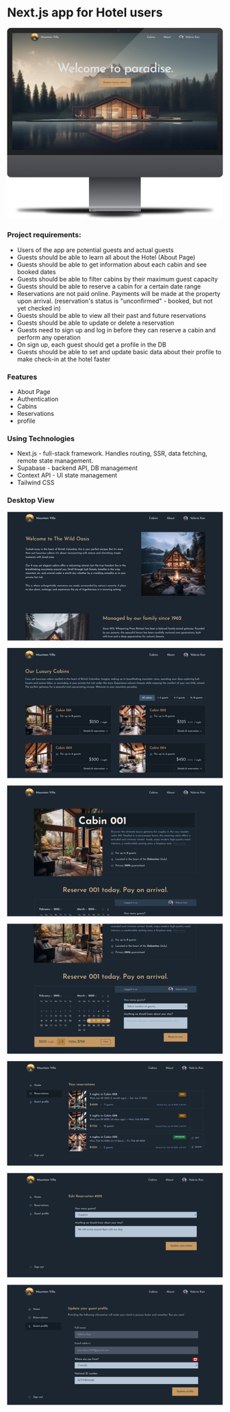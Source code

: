 # Next.js app for Hotel users

![Screenshot](/public/screenshots/0.png)

### Project requirements:
- Users of the app are potential guests and actual guests
- Guests should be able to learn all about the Hotel (About Page)
- Guests should be able to get information about each cabin and see booked dates
- Guests should be able to filter cabins by their maximum guest capacity
- Guests should be able to reserve a cabin for a certain date range
- Reservations are not paid online. Payments will be made at the property upon arrival. (reservation's status is "unconfirmed" - booked, but not yet checked in)
- Guests should be able to view all their past and future reservations
- Guests should be able to update or delete a reservation
- Guests need to sign up and log in before they can reserve a cabin and perform any operation
- On sign up, each guest should get a profile in the DB
- Guests should be able to set and update basic data about their profile to make check-in at the hotel faster

### Features
- About Page
- Authentication
- Cabins
- Reservations
- profile

### Using Technologies
- Next.js - full-stack framework. Handles routing, SSR, data fetching, remote state management.
- Supabase - backend API, DB management
- Context API - UI state management
- Tailwind CSS

### Desktop View

![Screenshot](/public/screenshots/1.jpg)

![Screenshot](/public/screenshots/2.jpg)

![Screenshot](/public/screenshots/3.jpg)

![Screenshot](/public/screenshots/4.jpg)

![Screenshot](/public/screenshots/5.jpg)

![Screenshot](/public/screenshots/6.jpg)

![Screenshot](/public/screenshots/7.jpg)
